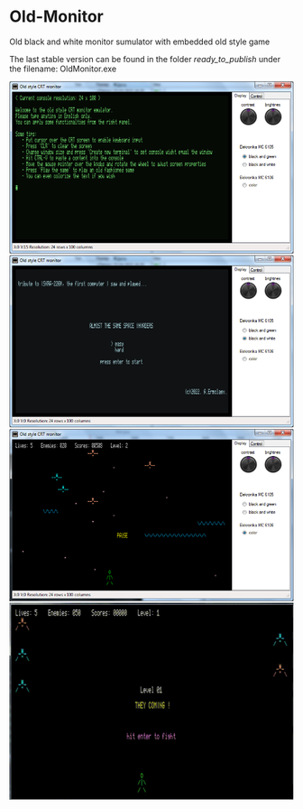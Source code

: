 # Old-Monitor
Old black and white monitor sumulator with embedded old style game

The last stable version can be found in the folder _ready_to_publish_ under the filename: OldMonitor.exe

![Sample of interface1](https://github.com/ezik117/Old-Monitor/blob/main/001.png)
![Sample of interface2](https://github.com/ezik117/Old-Monitor/blob/main/002.png)
![Sample of interface3](https://github.com/ezik117/Old-Monitor/blob/main/003.png)
![Sample of interface4](https://github.com/ezik117/Old-Monitor/blob/main/004.gif)